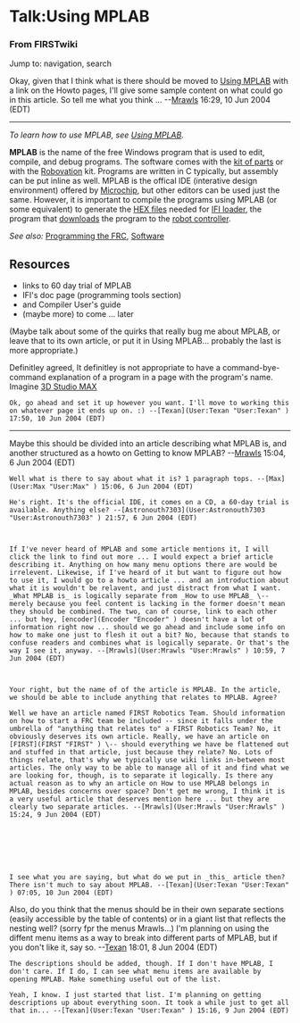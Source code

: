 # Talk:Using MPLAB

### From FIRSTwiki

Jump to: navigation, search

Okay, given that I think what is there should be moved to [Using
MPLAB](Using_MPLAB "Using MPLAB" ) with a link on the Howto pages,
I'll give some sample content on what could go in this article. So tell me
what you think ... --[Mrawls](User:Mrawls "User:Mrawls" ) 16:29, 10
Jun 2004 (EDT)

* * *

_To learn how to use MPLAB, see [Using MPLAB](Using_MPLAB "Using
MPLAB" )._

**MPLAB** is the name of the free Windows program that is used to edit, compile, and debug programs. The software comes with the [kit of parts](Kit_of_parts "Kit of parts" ) or with the [Robovation](Robovation "Robovation" ) kit. Programs are written in C typically, but assembly can be put inline as well. MPLAB is the offical IDE (interative design environment) offered by [Microchip](Microchip "Microchip" ), but other editors can be used just the same. However, it is important to compile the programs using MPLAB (or some equivalent) to generate the [HEX files](/index.php?title=HEX_files&action=edit "HEX files" ) needed for [IFI loader](IFI_loader "IFI loader" ), the program that [downloads](Downloading_a_program "Downloading a program" ) the program to the [robot controller](Robot_controller "Robot controller" ). 

_See also:_ [Programming the FRC](Programming_the_FRC "Programming
the FRC" ), [Software](Software "Software" )


## Resources

  * links to 60 day trial of MPLAB 
  * IFI's doc page (programming tools section) 
  * and Compiler User's guide 
  * (maybe more) to come ... later 

(Maybe talk about some of the quirks that really bug me about MPLAB, or leave
that to its own article, or put it in Using MPLAB... probably the last is more
appropriate.)

Definitley agreed, It definitley is not appropriate to have a command-bye-
command explanation of a program in a page with the program's name. Imagine
[3D Studio MAX](/index.php?title=3D_Studio_MAX&action=edit "3D Studio MAX" )

    Ok, go ahead and set it up however you want. I'll move to working this on whatever page it ends up on. :) --[Texan](User:Texan "User:Texan" ) 17:50, 10 Jun 2004 (EDT) 

* * *

Maybe this should be divided into an article describing what MPLAB is, and
another structured as a howto on Getting to know MPLAB?
--[Mrawls](User:Mrawls "User:Mrawls" ) 15:04, 6 Jun 2004 (EDT)

    Well what is there to say about what it is? 1 paragraph tops. --[Max](User:Max "User:Max" ) 15:06, 6 Jun 2004 (EDT) 

    He's right. It's the official IDE, it comes on a CD, a 60-day trial is available. Anything else? --[Astronouth7303](User:Astronouth7303 "User:Astronouth7303" ) 21:57, 6 Jun 2004 (EDT) 

    

    If I've never heard of MPLAB and some article mentions it, I will click the link to find out more ... I would expect a brief article describing it. Anything on how many menu options there are would be irrelevent. Likewise, if I've heard of it but want to figure out how to use it, I would go to a howto article ... and an introduction about what it is wouldn't be relavent, and just distract from what I want. _What MPLAB is_ is logically separate from _How to use MPLAB_ \-- merely because you feel content is lacking in the former doesn't mean they should be combined. The two, can of course, link to each other ... but hey, [encoder](Encoder "Encoder" ) doesn't have a lot of information right now ... should we go ahead and include some info on how to make one just to flesh it out a bit? No, because that stands to confuse readers and combines what is logically separate. Or that's the way I see it, anyway. --[Mrawls](User:Mrawls "User:Mrawls" ) 10:59, 7 Jun 2004 (EDT) 

    

    Your right, but the name of of the article is MPLAB. In the article, we should be able to include anything that relates to MPLAB. Agree? 

    Well we have an article named FIRST Robotics Team. Should information on how to start a FRC team be included -- since it falls under the umbrella of "anything that relates to" a FIRST Robotics Team? No, it obviously deserves its own article. Really, we have an article on [FIRST](FIRST "FIRST" ) \-- should everything we have be flattened out and stuffed in that article, just because they relate? No. Lots of things relate, that's why we typically use wiki links in-between most articles. The only way to be able to manage all of it and find what we are looking for, though, is to separate it logically. Is there any actual reason as to why an article on How to use MPLAB belongs in MPLAB, besides concerns over space? Don't get me wrong, I think it is a very useful article that deserves mention here ... but they are clearly two separate articles. --[Mrawls](User:Mrawls "User:Mrawls" ) 15:24, 9 Jun 2004 (EDT) 

    

    

    

    I see what you are saying, but what do we put in _this_ article then? There isn't much to say about MPLAB. --[Texan](User:Texan "User:Texan" ) 07:05, 10 Jun 2004 (EDT) 

Also, do you think that the menus should be in their own separate sections
(easily accessible by the table of contents) or in a giant list that reflects
the nesting well? (sorry fpr the menus Mrawls...) I'm planning on using the
diffent menu items as a way to break into different parts of MPLAB, but if you
don't like it, say so. --[Texan](User:Texan "User:Texan" ) 18:01, 8
Jun 2004 (EDT)

    

    

    The descriptions should be added, though. If I don't have MPLAB, I don't care. If I do, I can see what menu items are available by opening MPLAB. Make something useful out of the list. 

    Yeah, I know. I just started that list. I'm planning on getting descriptions up about everything soon. It took a while just to get all that in... --[Texan](User:Texan "User:Texan" ) 15:16, 9 Jun 2004 (EDT) 


